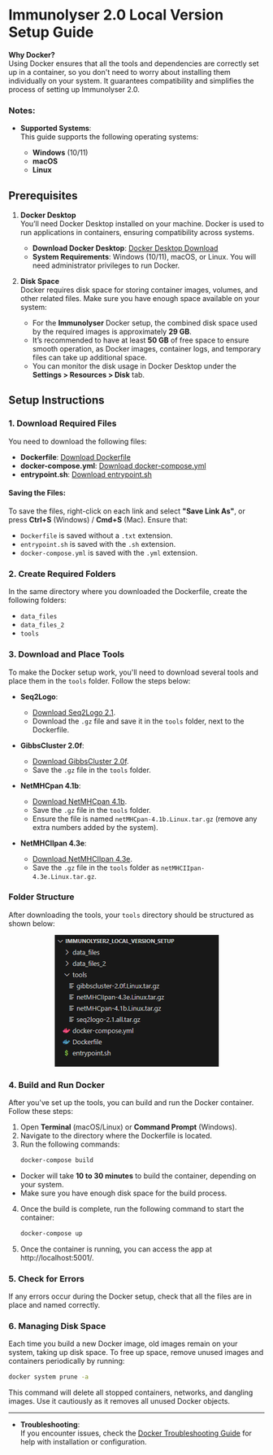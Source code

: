 # Immunolyser 2.0 Local Version Setup Guide

**Why Docker?**\
Using Docker ensures that all the tools and dependencies are correctly set up in a container, so you don't need to worry about installing them individually on your system. It guarantees compatibility and simplifies the process of setting up Immunolyser 2.0.

### Notes:

- **Supported Systems**:\
  This guide supports the following operating systems:

  - **Windows** (10/11)
  - **macOS**
  - **Linux**

## Prerequisites

1. **Docker Desktop**\
   You’ll need Docker Desktop installed on your machine. Docker is used to run applications in containers, ensuring compatibility across systems.
   - **Download Docker Desktop**: [Docker Desktop Download](https://www.docker.com/products/docker-desktop) 
   - **System Requirements**: Windows (10/11), macOS, or Linux. You will need administrator privileges to run Docker.

2. **Disk Space**\
   Docker requires disk space for storing container images, volumes, and other related files. Make sure you have enough space available on your system:
   - For the **Immunolyser** Docker setup, the combined disk space used by the required images is approximately **29 GB**.
   - It’s recommended to have at least **50 GB** of free space to ensure smooth operation, as Docker images, container logs, and temporary files can take up additional space.
   - You can monitor the disk usage in Docker Desktop under the **Settings > Resources > Disk** tab.

## Setup Instructions

### 1. **Download Required Files**

You need to download the following files:

- **Dockerfile**: <a href="https://github.com/prmunday/Immunolyser/raw/develop/Dockerfile" target="_blank">Download Dockerfile</a>  
- **docker-compose.yml**: <a href="https://github.com/prmunday/Immunolyser/raw/develop/docker-compose.yml" target="_blank">Download docker-compose.yml</a>  
- **entrypoint.sh**: <a href="https://github.com/prmunday/Immunolyser/raw/develop/entrypoint.sh" target="_blank">Download entrypoint.sh</a>  

#### Saving the Files:
To save the files, right-click on each link and select **"Save Link As"**, or press **Ctrl+S** (Windows) / **Cmd+S** (Mac). Ensure that:
- `Dockerfile` is saved without a `.txt` extension.  
- `entrypoint.sh` is saved with the `.sh` extension.  
- `docker-compose.yml` is saved with the `.yml` extension.  

### 2. **Create Required Folders**

In the same directory where you downloaded the Dockerfile, create the following folders:

- `data_files`
- `data_files_2`
- `tools`

### 3. **Download and Place Tools**

To make the Docker setup work, you'll need to download several tools and place them in the `tools` folder. Follow the steps below:

- **Seq2Logo**:

  - <a href="https://services.healthtech.dtu.dk/cgi-bin/sw_request?software=seq2logo&version=2.1&packageversion=2.1&platform=all" target="_blank">Download Seq2Logo 2.1</a>.
  - Download the `.gz` file and save it in the `tools` folder, next to the Dockerfile.

- **GibbsCluster 2.0f**:

  - <a href="https://services.healthtech.dtu.dk/cgi-bin/sw_request?software=gibbscluster&version=2.0&packageversion=2.0f&platform=Linux" target="_blank">Download GibbsCluster 2.0f</a>.
  - Save the `.gz` file in the `tools` folder.

- **NetMHCpan 4.1b**:

  - <a href="https://services.healthtech.dtu.dk/cgi-bin/sw_request?software=netMHCpan&version=4.1&packageversion=4.1b&platform=Linux" target="_blank">Download NetMHCpan 4.1b</a>.
  - Save the `.gz` file in the `tools` folder.
  - Ensure the file is named `netMHCpan-4.1b.Linux.tar.gz` (remove any extra numbers added by the system).

- **NetMHCIIpan 4.3e**:

  - <a href="https://services.healthtech.dtu.dk/cgi-bin/sw_request?software=netMHCIIpan&version=4.3&packageversion=4.3e&platform=Linux" target="_blank">Download NetMHCIIpan 4.3e</a>.
  - Save the `.gz` file in the `tools` folder as `netMHCIIpan-4.3e.Linux.tar.gz`.

### **Folder Structure**  

After downloading the tools, your `tools` directory should be structured as shown below:

<p align="center">
  <img src="https://raw.githubusercontent.com/prmunday/Immunolyser/main/Documentation/Screenshots/Local%20Version%20Directory%20Screenshot.png" alt="Tools Folder Structure" />
</p>

### 4. **Build and Run Docker**

After you've set up the tools, you can build and run the Docker container. Follow these steps:

1. Open **Terminal** (macOS/Linux) or **Command Prompt** (Windows).
2. Navigate to the directory where the Dockerfile is located.
3. Run the following commands:
   ```sh
   docker-compose build
   ```

- Docker will take **10 to 30 minutes** to build the container, depending on your system.
- Make sure you have enough disk space for the build process.
4. Once the build is complete, run the following command to start the container:
   ```sh
   docker-compose up
   ```
5. Once the container is running, you can access the app at http://localhost:5001/.

### 5. **Check for Errors**

If any errors occur during the Docker setup, check that all the files are in place and named correctly.

### 6. **Managing Disk Space**

Each time you build a new Docker image, old images remain on your system, taking up disk space. To free up space, remove unused images and containers periodically by running:

```sh
docker system prune -a
```

This command will delete all stopped containers, networks, and dangling images. Use it cautiously as it removes all unused Docker objects.

---

- **Troubleshooting**:\
  If you encounter issues, check the [Docker Troubleshooting Guide](https://docs.docker.com/get-docker/) for help with installation or configuration.



